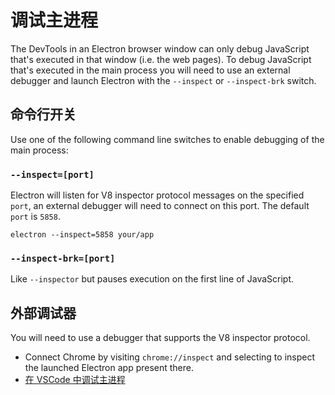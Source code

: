 # 调试主进程

The DevTools in an Electron browser window can only debug JavaScript that's executed in that window (i.e. the web pages). To debug JavaScript that's executed in the main process you will need to use an external debugger and launch Electron with the `--inspect` or `--inspect-brk` switch.

## 命令行开关

Use one of the following command line switches to enable debugging of the main process:

### `--inspect=[port]`

Electron will listen for V8 inspector protocol messages on the specified `port`, an external debugger will need to connect on this port. The default `port` is `5858`.

```shell
electron --inspect=5858 your/app
```

### `--inspect-brk=[port]`

Like `--inspector` but pauses execution on the first line of JavaScript.

## 外部调试器

You will need to use a debugger that supports the V8 inspector protocol.

- Connect Chrome by visiting `chrome://inspect` and selecting to inspect the launched Electron app present there.
- [在 VSCode 中调试主进程](debugging-main-process-vscode.md)